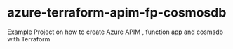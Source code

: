 # azure-terraform-apim-fp-cosmosdb
Example Project on how to create Azure APIM , function app and cosmsdb with Terraform
